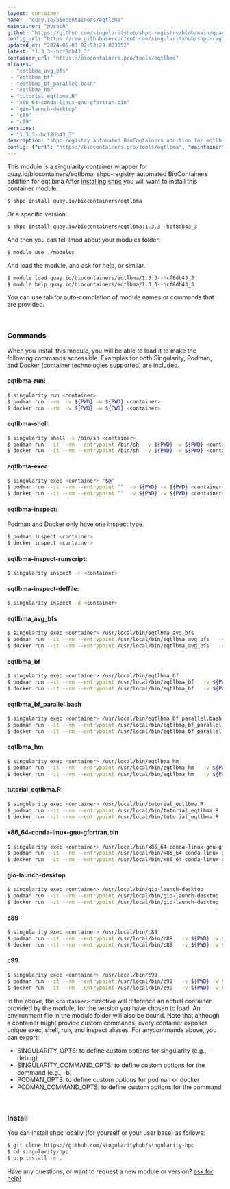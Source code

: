 ```yaml
---
layout: container
name:  "quay.io/biocontainers/eqtlbma"
maintainer: "@vsoch"
github: "https://github.com/singularityhub/shpc-registry/blob/main/quay.io/biocontainers/eqtlbma/container.yaml"
config_url: "https://raw.githubusercontent.com/singularityhub/shpc-registry/main/quay.io/biocontainers/eqtlbma/container.yaml"
updated_at: "2024-06-03 02:53:29.023552"
latest: "1.3.3--hcf8db43_3"
container_url: "https://biocontainers.pro/tools/eqtlbma"
aliases:
 - "eqtlbma_avg_bfs"
 - "eqtlbma_bf"
 - "eqtlbma_bf_parallel.bash"
 - "eqtlbma_hm"
 - "tutorial_eqtlbma.R"
 - "x86_64-conda-linux-gnu-gfortran.bin"
 - "gio-launch-desktop"
 - "c89"
 - "c99"
versions:
 - "1.3.3--hcf8db43_3"
description: "shpc-registry automated BioContainers addition for eqtlbma"
config: {"url": "https://biocontainers.pro/tools/eqtlbma", "maintainer": "@vsoch", "description": "shpc-registry automated BioContainers addition for eqtlbma", "latest": {"1.3.3--hcf8db43_3": "sha256:55a72cd5f2e4186941ad4337162a89ab2e21884b4480bee296ea3e2926cbec1a"}, "tags": {"1.3.3--hcf8db43_3": "sha256:55a72cd5f2e4186941ad4337162a89ab2e21884b4480bee296ea3e2926cbec1a"}, "docker": "quay.io/biocontainers/eqtlbma", "aliases": {"eqtlbma_avg_bfs": "/usr/local/bin/eqtlbma_avg_bfs", "eqtlbma_bf": "/usr/local/bin/eqtlbma_bf", "eqtlbma_bf_parallel.bash": "/usr/local/bin/eqtlbma_bf_parallel.bash", "eqtlbma_hm": "/usr/local/bin/eqtlbma_hm", "tutorial_eqtlbma.R": "/usr/local/bin/tutorial_eqtlbma.R", "x86_64-conda-linux-gnu-gfortran.bin": "/usr/local/bin/x86_64-conda-linux-gnu-gfortran.bin", "gio-launch-desktop": "/usr/local/bin/gio-launch-desktop", "c89": "/usr/local/bin/c89", "c99": "/usr/local/bin/c99"}}
---
```


This module is a singularity container wrapper for quay.io/biocontainers/eqtlbma.
shpc-registry automated BioContainers addition for eqtlbma
After [installing shpc](#install) you will want to install this container module:


```bash
$ shpc install quay.io/biocontainers/eqtlbma
```

Or a specific version:

```bash
$ shpc install quay.io/biocontainers/eqtlbma:1.3.3--hcf8db43_3
```

And then you can tell lmod about your modules folder:

```bash
$ module use ./modules
```

And load the module, and ask for help, or similar.

```bash
$ module load quay.io/biocontainers/eqtlbma/1.3.3--hcf8db43_3
$ module help quay.io/biocontainers/eqtlbma/1.3.3--hcf8db43_3
```

You can use tab for auto-completion of module names or commands that are provided.

<br>

### Commands

When you install this module, you will be able to load it to make the following commands accessible.
Examples for both Singularity, Podman, and Docker (container technologies supported) are included.

#### eqtlbma-run:

```bash
$ singularity run <container>
$ podman run --rm  -v ${PWD} -w ${PWD} <container>
$ docker run --rm  -v ${PWD} -w ${PWD} <container>
```

#### eqtlbma-shell:

```bash
$ singularity shell -s /bin/sh <container>
$ podman run --it --rm --entrypoint /bin/sh  -v ${PWD} -w ${PWD} <container>
$ docker run --it --rm --entrypoint /bin/sh  -v ${PWD} -w ${PWD} <container>
```

#### eqtlbma-exec:

```bash
$ singularity exec <container> "$@"
$ podman run --it --rm --entrypoint ""  -v ${PWD} -w ${PWD} <container> "$@"
$ docker run --it --rm --entrypoint ""  -v ${PWD} -w ${PWD} <container> "$@"
```

#### eqtlbma-inspect:

Podman and Docker only have one inspect type.

```bash
$ podman inspect <container>
$ docker inspect <container>
```

#### eqtlbma-inspect-runscript:

```bash
$ singularity inspect -r <container>
```

#### eqtlbma-inspect-deffile:

```bash
$ singularity inspect -d <container>
```


#### eqtlbma_avg_bfs

```bash
$ singularity exec <container> /usr/local/bin/eqtlbma_avg_bfs
$ podman run --it --rm --entrypoint /usr/local/bin/eqtlbma_avg_bfs   -v ${PWD} -w ${PWD} <container> -c " $@"
$ docker run --it --rm --entrypoint /usr/local/bin/eqtlbma_avg_bfs   -v ${PWD} -w ${PWD} <container> -c " $@"
```


#### eqtlbma_bf

```bash
$ singularity exec <container> /usr/local/bin/eqtlbma_bf
$ podman run --it --rm --entrypoint /usr/local/bin/eqtlbma_bf   -v ${PWD} -w ${PWD} <container> -c " $@"
$ docker run --it --rm --entrypoint /usr/local/bin/eqtlbma_bf   -v ${PWD} -w ${PWD} <container> -c " $@"
```


#### eqtlbma_bf_parallel.bash

```bash
$ singularity exec <container> /usr/local/bin/eqtlbma_bf_parallel.bash
$ podman run --it --rm --entrypoint /usr/local/bin/eqtlbma_bf_parallel.bash   -v ${PWD} -w ${PWD} <container> -c " $@"
$ docker run --it --rm --entrypoint /usr/local/bin/eqtlbma_bf_parallel.bash   -v ${PWD} -w ${PWD} <container> -c " $@"
```


#### eqtlbma_hm

```bash
$ singularity exec <container> /usr/local/bin/eqtlbma_hm
$ podman run --it --rm --entrypoint /usr/local/bin/eqtlbma_hm   -v ${PWD} -w ${PWD} <container> -c " $@"
$ docker run --it --rm --entrypoint /usr/local/bin/eqtlbma_hm   -v ${PWD} -w ${PWD} <container> -c " $@"
```


#### tutorial_eqtlbma.R

```bash
$ singularity exec <container> /usr/local/bin/tutorial_eqtlbma.R
$ podman run --it --rm --entrypoint /usr/local/bin/tutorial_eqtlbma.R   -v ${PWD} -w ${PWD} <container> -c " $@"
$ docker run --it --rm --entrypoint /usr/local/bin/tutorial_eqtlbma.R   -v ${PWD} -w ${PWD} <container> -c " $@"
```


#### x86_64-conda-linux-gnu-gfortran.bin

```bash
$ singularity exec <container> /usr/local/bin/x86_64-conda-linux-gnu-gfortran.bin
$ podman run --it --rm --entrypoint /usr/local/bin/x86_64-conda-linux-gnu-gfortran.bin   -v ${PWD} -w ${PWD} <container> -c " $@"
$ docker run --it --rm --entrypoint /usr/local/bin/x86_64-conda-linux-gnu-gfortran.bin   -v ${PWD} -w ${PWD} <container> -c " $@"
```


#### gio-launch-desktop

```bash
$ singularity exec <container> /usr/local/bin/gio-launch-desktop
$ podman run --it --rm --entrypoint /usr/local/bin/gio-launch-desktop   -v ${PWD} -w ${PWD} <container> -c " $@"
$ docker run --it --rm --entrypoint /usr/local/bin/gio-launch-desktop   -v ${PWD} -w ${PWD} <container> -c " $@"
```


#### c89

```bash
$ singularity exec <container> /usr/local/bin/c89
$ podman run --it --rm --entrypoint /usr/local/bin/c89   -v ${PWD} -w ${PWD} <container> -c " $@"
$ docker run --it --rm --entrypoint /usr/local/bin/c89   -v ${PWD} -w ${PWD} <container> -c " $@"
```


#### c99

```bash
$ singularity exec <container> /usr/local/bin/c99
$ podman run --it --rm --entrypoint /usr/local/bin/c99   -v ${PWD} -w ${PWD} <container> -c " $@"
$ docker run --it --rm --entrypoint /usr/local/bin/c99   -v ${PWD} -w ${PWD} <container> -c " $@"
```



In the above, the `<container>` directive will reference an actual container provided
by the module, for the version you have chosen to load. An environment file in the
module folder will also be bound. Note that although a container
might provide custom commands, every container exposes unique exec, shell, run, and
inspect aliases. For anycommands above, you can export:

 - SINGULARITY_OPTS: to define custom options for singularity (e.g., --debug)
 - SINGULARITY_COMMAND_OPTS: to define custom options for the command (e.g., -b)
 - PODMAN_OPTS: to define custom options for podman or docker
 - PODMAN_COMMAND_OPTS: to define custom options for the command

<br>

### Install

You can install shpc locally (for yourself or your user base) as follows:

```bash
$ git clone https://github.com/singularityhub/singularity-hpc
$ cd singularity-hpc
$ pip install -e .
```

Have any questions, or want to request a new module or version? [ask for help!](https://github.com/singularityhub/singularity-hpc/issues)